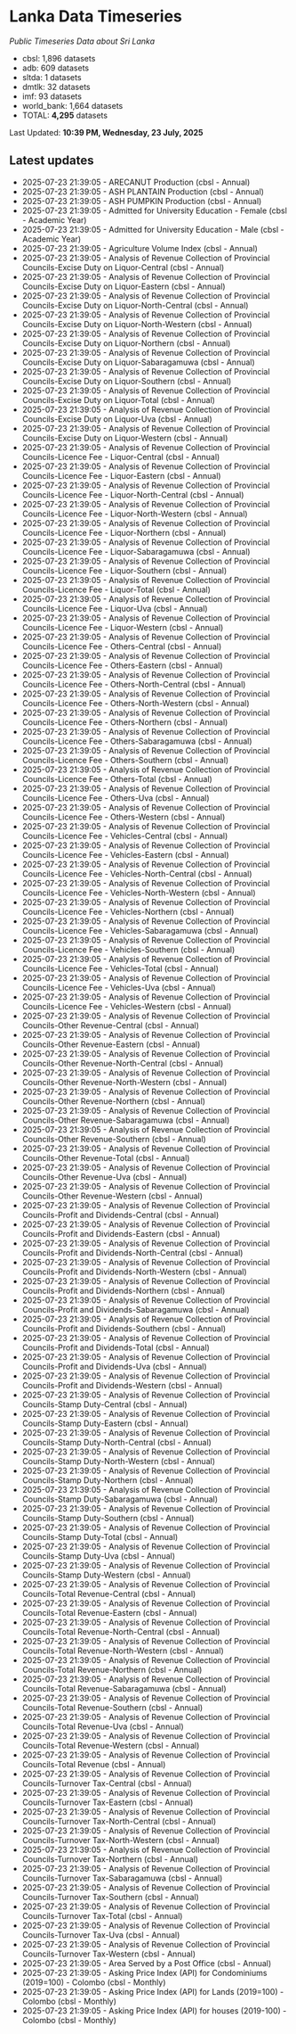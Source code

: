 # Lanka Data Timeseries
*Public Timeseries Data about Sri Lanka*

* cbsl: 1,896 datasets
* adb: 609 datasets
* sltda: 1 datasets
* dmtlk: 32 datasets
* imf: 93 datasets
* world_bank: 1,664 datasets
* TOTAL: **4,295** datasets

Last Updated: **10:39 PM, Wednesday, 23 July, 2025**

## Latest updates

* 2025-07-23 21:39:05 - ARECANUT Production (cbsl - Annual)
* 2025-07-23 21:39:05 - ASH PLANTAIN Production (cbsl - Annual)
* 2025-07-23 21:39:05 - ASH PUMPKIN Production (cbsl - Annual)
* 2025-07-23 21:39:05 - Admitted for University Education - Female (cbsl - Academic Year)
* 2025-07-23 21:39:05 - Admitted for University Education - Male (cbsl - Academic Year)
* 2025-07-23 21:39:05 - Agriculture Volume Index (cbsl - Annual)
* 2025-07-23 21:39:05 - Analysis of Revenue Collection of Provincial Councils-Excise Duty on Liquor-Central (cbsl - Annual)
* 2025-07-23 21:39:05 - Analysis of Revenue Collection of Provincial Councils-Excise Duty on Liquor-Eastern (cbsl - Annual)
* 2025-07-23 21:39:05 - Analysis of Revenue Collection of Provincial Councils-Excise Duty on Liquor-North-Central (cbsl - Annual)
* 2025-07-23 21:39:05 - Analysis of Revenue Collection of Provincial Councils-Excise Duty on Liquor-North-Western (cbsl - Annual)
* 2025-07-23 21:39:05 - Analysis of Revenue Collection of Provincial Councils-Excise Duty on Liquor-Northern (cbsl - Annual)
* 2025-07-23 21:39:05 - Analysis of Revenue Collection of Provincial Councils-Excise Duty on Liquor-Sabaragamuwa (cbsl - Annual)
* 2025-07-23 21:39:05 - Analysis of Revenue Collection of Provincial Councils-Excise Duty on Liquor-Southern (cbsl - Annual)
* 2025-07-23 21:39:05 - Analysis of Revenue Collection of Provincial Councils-Excise Duty on Liquor-Total (cbsl - Annual)
* 2025-07-23 21:39:05 - Analysis of Revenue Collection of Provincial Councils-Excise Duty on Liquor-Uva (cbsl - Annual)
* 2025-07-23 21:39:05 - Analysis of Revenue Collection of Provincial Councils-Excise Duty on Liquor-Western (cbsl - Annual)
* 2025-07-23 21:39:05 - Analysis of Revenue Collection of Provincial Councils-Licence Fee - Liquor-Central (cbsl - Annual)
* 2025-07-23 21:39:05 - Analysis of Revenue Collection of Provincial Councils-Licence Fee - Liquor-Eastern (cbsl - Annual)
* 2025-07-23 21:39:05 - Analysis of Revenue Collection of Provincial Councils-Licence Fee - Liquor-North-Central (cbsl - Annual)
* 2025-07-23 21:39:05 - Analysis of Revenue Collection of Provincial Councils-Licence Fee - Liquor-North-Western (cbsl - Annual)
* 2025-07-23 21:39:05 - Analysis of Revenue Collection of Provincial Councils-Licence Fee - Liquor-Northern (cbsl - Annual)
* 2025-07-23 21:39:05 - Analysis of Revenue Collection of Provincial Councils-Licence Fee - Liquor-Sabaragamuwa (cbsl - Annual)
* 2025-07-23 21:39:05 - Analysis of Revenue Collection of Provincial Councils-Licence Fee - Liquor-Southern (cbsl - Annual)
* 2025-07-23 21:39:05 - Analysis of Revenue Collection of Provincial Councils-Licence Fee - Liquor-Total (cbsl - Annual)
* 2025-07-23 21:39:05 - Analysis of Revenue Collection of Provincial Councils-Licence Fee - Liquor-Uva (cbsl - Annual)
* 2025-07-23 21:39:05 - Analysis of Revenue Collection of Provincial Councils-Licence Fee - Liquor-Western (cbsl - Annual)
* 2025-07-23 21:39:05 - Analysis of Revenue Collection of Provincial Councils-Licence Fee - Others-Central (cbsl - Annual)
* 2025-07-23 21:39:05 - Analysis of Revenue Collection of Provincial Councils-Licence Fee - Others-Eastern (cbsl - Annual)
* 2025-07-23 21:39:05 - Analysis of Revenue Collection of Provincial Councils-Licence Fee - Others-North-Central (cbsl - Annual)
* 2025-07-23 21:39:05 - Analysis of Revenue Collection of Provincial Councils-Licence Fee - Others-North-Western (cbsl - Annual)
* 2025-07-23 21:39:05 - Analysis of Revenue Collection of Provincial Councils-Licence Fee - Others-Northern (cbsl - Annual)
* 2025-07-23 21:39:05 - Analysis of Revenue Collection of Provincial Councils-Licence Fee - Others-Sabaragamuwa (cbsl - Annual)
* 2025-07-23 21:39:05 - Analysis of Revenue Collection of Provincial Councils-Licence Fee - Others-Southern (cbsl - Annual)
* 2025-07-23 21:39:05 - Analysis of Revenue Collection of Provincial Councils-Licence Fee - Others-Total (cbsl - Annual)
* 2025-07-23 21:39:05 - Analysis of Revenue Collection of Provincial Councils-Licence Fee - Others-Uva (cbsl - Annual)
* 2025-07-23 21:39:05 - Analysis of Revenue Collection of Provincial Councils-Licence Fee - Others-Western (cbsl - Annual)
* 2025-07-23 21:39:05 - Analysis of Revenue Collection of Provincial Councils-Licence Fee - Vehicles-Central (cbsl - Annual)
* 2025-07-23 21:39:05 - Analysis of Revenue Collection of Provincial Councils-Licence Fee - Vehicles-Eastern (cbsl - Annual)
* 2025-07-23 21:39:05 - Analysis of Revenue Collection of Provincial Councils-Licence Fee - Vehicles-North-Central (cbsl - Annual)
* 2025-07-23 21:39:05 - Analysis of Revenue Collection of Provincial Councils-Licence Fee - Vehicles-North-Western (cbsl - Annual)
* 2025-07-23 21:39:05 - Analysis of Revenue Collection of Provincial Councils-Licence Fee - Vehicles-Northern (cbsl - Annual)
* 2025-07-23 21:39:05 - Analysis of Revenue Collection of Provincial Councils-Licence Fee - Vehicles-Sabaragamuwa (cbsl - Annual)
* 2025-07-23 21:39:05 - Analysis of Revenue Collection of Provincial Councils-Licence Fee - Vehicles-Southern (cbsl - Annual)
* 2025-07-23 21:39:05 - Analysis of Revenue Collection of Provincial Councils-Licence Fee - Vehicles-Total (cbsl - Annual)
* 2025-07-23 21:39:05 - Analysis of Revenue Collection of Provincial Councils-Licence Fee - Vehicles-Uva (cbsl - Annual)
* 2025-07-23 21:39:05 - Analysis of Revenue Collection of Provincial Councils-Licence Fee - Vehicles-Western (cbsl - Annual)
* 2025-07-23 21:39:05 - Analysis of Revenue Collection of Provincial Councils-Other Revenue-Central (cbsl - Annual)
* 2025-07-23 21:39:05 - Analysis of Revenue Collection of Provincial Councils-Other Revenue-Eastern (cbsl - Annual)
* 2025-07-23 21:39:05 - Analysis of Revenue Collection of Provincial Councils-Other Revenue-North-Central (cbsl - Annual)
* 2025-07-23 21:39:05 - Analysis of Revenue Collection of Provincial Councils-Other Revenue-North-Western (cbsl - Annual)
* 2025-07-23 21:39:05 - Analysis of Revenue Collection of Provincial Councils-Other Revenue-Northern (cbsl - Annual)
* 2025-07-23 21:39:05 - Analysis of Revenue Collection of Provincial Councils-Other Revenue-Sabaragamuwa (cbsl - Annual)
* 2025-07-23 21:39:05 - Analysis of Revenue Collection of Provincial Councils-Other Revenue-Southern (cbsl - Annual)
* 2025-07-23 21:39:05 - Analysis of Revenue Collection of Provincial Councils-Other Revenue-Total (cbsl - Annual)
* 2025-07-23 21:39:05 - Analysis of Revenue Collection of Provincial Councils-Other Revenue-Uva (cbsl - Annual)
* 2025-07-23 21:39:05 - Analysis of Revenue Collection of Provincial Councils-Other Revenue-Western (cbsl - Annual)
* 2025-07-23 21:39:05 - Analysis of Revenue Collection of Provincial Councils-Profit and Dividends-Central (cbsl - Annual)
* 2025-07-23 21:39:05 - Analysis of Revenue Collection of Provincial Councils-Profit and Dividends-Eastern (cbsl - Annual)
* 2025-07-23 21:39:05 - Analysis of Revenue Collection of Provincial Councils-Profit and Dividends-North-Central (cbsl - Annual)
* 2025-07-23 21:39:05 - Analysis of Revenue Collection of Provincial Councils-Profit and Dividends-North-Western (cbsl - Annual)
* 2025-07-23 21:39:05 - Analysis of Revenue Collection of Provincial Councils-Profit and Dividends-Northern (cbsl - Annual)
* 2025-07-23 21:39:05 - Analysis of Revenue Collection of Provincial Councils-Profit and Dividends-Sabaragamuwa (cbsl - Annual)
* 2025-07-23 21:39:05 - Analysis of Revenue Collection of Provincial Councils-Profit and Dividends-Southern (cbsl - Annual)
* 2025-07-23 21:39:05 - Analysis of Revenue Collection of Provincial Councils-Profit and Dividends-Total (cbsl - Annual)
* 2025-07-23 21:39:05 - Analysis of Revenue Collection of Provincial Councils-Profit and Dividends-Uva (cbsl - Annual)
* 2025-07-23 21:39:05 - Analysis of Revenue Collection of Provincial Councils-Profit and Dividends-Western (cbsl - Annual)
* 2025-07-23 21:39:05 - Analysis of Revenue Collection of Provincial Councils-Stamp Duty-Central (cbsl - Annual)
* 2025-07-23 21:39:05 - Analysis of Revenue Collection of Provincial Councils-Stamp Duty-Eastern (cbsl - Annual)
* 2025-07-23 21:39:05 - Analysis of Revenue Collection of Provincial Councils-Stamp Duty-North-Central (cbsl - Annual)
* 2025-07-23 21:39:05 - Analysis of Revenue Collection of Provincial Councils-Stamp Duty-North-Western (cbsl - Annual)
* 2025-07-23 21:39:05 - Analysis of Revenue Collection of Provincial Councils-Stamp Duty-Northern (cbsl - Annual)
* 2025-07-23 21:39:05 - Analysis of Revenue Collection of Provincial Councils-Stamp Duty-Sabaragamuwa (cbsl - Annual)
* 2025-07-23 21:39:05 - Analysis of Revenue Collection of Provincial Councils-Stamp Duty-Southern (cbsl - Annual)
* 2025-07-23 21:39:05 - Analysis of Revenue Collection of Provincial Councils-Stamp Duty-Total (cbsl - Annual)
* 2025-07-23 21:39:05 - Analysis of Revenue Collection of Provincial Councils-Stamp Duty-Uva (cbsl - Annual)
* 2025-07-23 21:39:05 - Analysis of Revenue Collection of Provincial Councils-Stamp Duty-Western (cbsl - Annual)
* 2025-07-23 21:39:05 - Analysis of Revenue Collection of Provincial Councils-Total Revenue-Central (cbsl - Annual)
* 2025-07-23 21:39:05 - Analysis of Revenue Collection of Provincial Councils-Total Revenue-Eastern (cbsl - Annual)
* 2025-07-23 21:39:05 - Analysis of Revenue Collection of Provincial Councils-Total Revenue-North-Central (cbsl - Annual)
* 2025-07-23 21:39:05 - Analysis of Revenue Collection of Provincial Councils-Total Revenue-North-Western (cbsl - Annual)
* 2025-07-23 21:39:05 - Analysis of Revenue Collection of Provincial Councils-Total Revenue-Northern (cbsl - Annual)
* 2025-07-23 21:39:05 - Analysis of Revenue Collection of Provincial Councils-Total Revenue-Sabaragamuwa (cbsl - Annual)
* 2025-07-23 21:39:05 - Analysis of Revenue Collection of Provincial Councils-Total Revenue-Southern (cbsl - Annual)
* 2025-07-23 21:39:05 - Analysis of Revenue Collection of Provincial Councils-Total Revenue-Uva (cbsl - Annual)
* 2025-07-23 21:39:05 - Analysis of Revenue Collection of Provincial Councils-Total Revenue-Western (cbsl - Annual)
* 2025-07-23 21:39:05 - Analysis of Revenue Collection of Provincial Councils-Total Revenue (cbsl - Annual)
* 2025-07-23 21:39:05 - Analysis of Revenue Collection of Provincial Councils-Turnover Tax-Central (cbsl - Annual)
* 2025-07-23 21:39:05 - Analysis of Revenue Collection of Provincial Councils-Turnover Tax-Eastern (cbsl - Annual)
* 2025-07-23 21:39:05 - Analysis of Revenue Collection of Provincial Councils-Turnover Tax-North-Central (cbsl - Annual)
* 2025-07-23 21:39:05 - Analysis of Revenue Collection of Provincial Councils-Turnover Tax-North-Western (cbsl - Annual)
* 2025-07-23 21:39:05 - Analysis of Revenue Collection of Provincial Councils-Turnover Tax-Northern (cbsl - Annual)
* 2025-07-23 21:39:05 - Analysis of Revenue Collection of Provincial Councils-Turnover Tax-Sabaragamuwa (cbsl - Annual)
* 2025-07-23 21:39:05 - Analysis of Revenue Collection of Provincial Councils-Turnover Tax-Southern (cbsl - Annual)
* 2025-07-23 21:39:05 - Analysis of Revenue Collection of Provincial Councils-Turnover Tax-Total (cbsl - Annual)
* 2025-07-23 21:39:05 - Analysis of Revenue Collection of Provincial Councils-Turnover Tax-Uva (cbsl - Annual)
* 2025-07-23 21:39:05 - Analysis of Revenue Collection of Provincial Councils-Turnover Tax-Western (cbsl - Annual)
* 2025-07-23 21:39:05 - Area Served by a Post Office (cbsl - Annual)
* 2025-07-23 21:39:05 - Asking Price Index (API) for Condominiums (2019=100) - Colombo (cbsl - Monthly)
* 2025-07-23 21:39:05 - Asking Price Index (API) for Lands (2019=100) - Colombo (cbsl - Monthly)
* 2025-07-23 21:39:05 - Asking Price Index (API) for houses (2019-100) - Colombo (cbsl - Monthly)